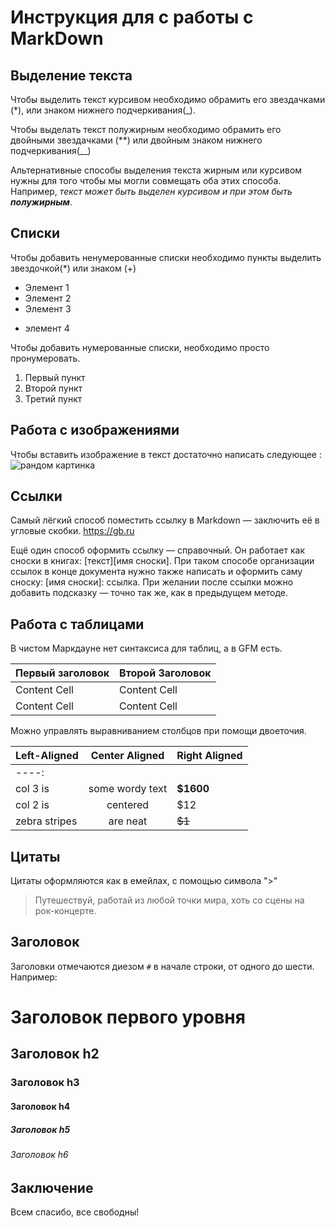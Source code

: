 # Инструкция для с работы с MarkDown

## Выделение текста

Чтобы выделить текст курсивом необходимо обрамить его звездачками (*), или знаком нижнего подчеркивания(_).

Чтобы выделать текст полужирным необходимо обрамить его двойными звездачками (**) или двойным знаком нижнего подчеркивания(__)

Альтернативные способы выделения текста жирным или курсивом нужны для того чтобы мы могли совмещать оба этих способа. Например, _текст может быть выделен курсивом и при этом быть **полужирным**_. 



## Списки

Чтобы добавить ненумерованные списки необходимо пункты выделить звездочкой(*) или знаком (+)

* Элемент 1
* Элемент 2
* Элемент 3
+ элемент 4

Чтобы добавить нумерованные списки, необходимо просто пронумеровать.

1. Первый пункт
2. Второй пункт
3. Третий пункт


## Работа с изображениями 

Чтобы вставить изображение в текст достаточно написать следующее : ![рандом картинка](1.bmp)

## Ссылки

Самый лёгкий способ поместить ссылку в Markdown — заключить её в угловые скобки. <https://gb.ru>

Ещё один способ оформить ссылку — справочный. Он работает как сноски в книгах: [текст][имя сноски]. При таком способе организации ссылок в конце документа нужно также написать и оформить саму сноску: [имя сноски]: ссылка. При желании после ссылки можно добавить подсказку — точно так же, как в предыдущем методе.

## Работа с таблицами

В чистом Маркдауне нет синтаксиса для таблиц, а в GFM есть.

Первый заголовок  | Второй Заголовок
------------- | -------------
Content Cell  | Content Cell
Content Cell  | Content Cell

Можно управлять выравниванием столбцов при помощи двоеточия.

| Left-Aligned  | Center Aligned  | Right Aligned |
|:------------- |:---------------:| ---------
----:|
| col 3 is      | some wordy text |     **$1600** |
| col 2 is      | centered        |         $12   |
| zebra stripes | are neat        |        ~~$1~~ |

## Цитаты

Цитаты оформляются как в емейлах, с помощью символа ">"

> Путешествуй, работай из любой точки мира, хоть со сцены на рок-концерте. 

## Заголовок

Заголовки отмечаются диезом `#` в начале строки, от одного до шести. Например:

# Заголовок первого уровня #
## Заголовок h2
### Заголовок h3
#### Заголовок h4
##### Заголовок h5
###### Заголовок h6

## Заключение 

Всем спасибо, все свободны!
